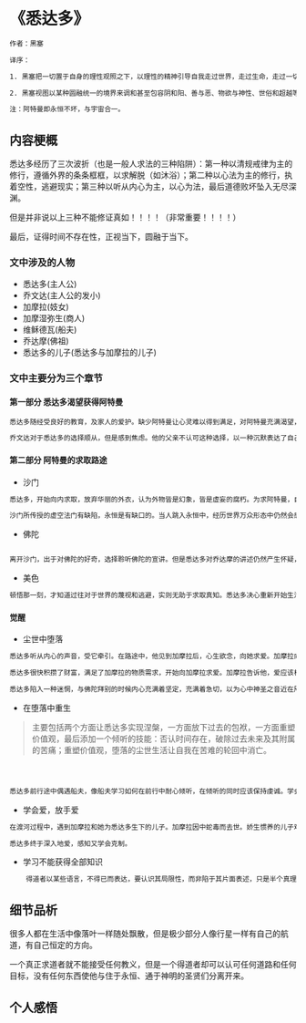 # 《悉达多》
```txt
作者：黑塞

译序：

1. 黑塞把一切置于自身的理性观照之下，以理性的精神引导自我走过世界，走过生命，走过一切心与物的形相，从而达到物我一如的解脱境界。

2. 黑塞视图以某种圆融统一的境界来调和甚至包容阴和阳、善与恶、物欲与神性、世俗和超越等两难命题。

注：阿特曼即永恒不坏，与宇宙合一。
```

## 内容梗概

悉达多经历了三次波折（也是一般人求法的三种陷阱）：第一种以清规戒律为主的修行，遵循外界的条条框框，以求解脱（如沐浴）；第二种以心法为主的修行，执着空性，逃避现实；第三种以听从内心为主，以心为法，最后道德败坏坠入无尽深渊。

但是并非说以上三种不能修证真如！！！！（非常重要！！！！）

最后，证得时间不存在性，正视当下，圆融于当下。
### 文中涉及的人物

+ 悉达多(主人公)
+ 乔文达(主人公的发小)
+ 加摩拉(妓女)
+ 加摩湿弥生(商人)
+ 维稣德瓦(船夫)
+ 乔达摩(佛祖)
+ 悉达多的儿子(悉达多与加摩拉的儿子)
  
### 文中主要分为三个章节

#### 第一部分 悉达多渴望获得阿特曼

```txt
悉达多随经受良好的教育，及家人的爱护。缺少阿特曼让心灵难以得到满足，对阿特曼充满渴望，从此也开启了一生寻求阿特曼的路途。生活中一直在重复诵经、讲学、沐浴求取阿特曼，但是悉达多对于传统方式产生质疑。阿特曼不是应该存在于内心？为什么要通过外在的沐浴忏悔？为什么要向诸神献祭？这样的方式真的可以求得内心的安宁吗？阿特曼应该是从内求取，存于自身。目睹三个沙门的苦行后，悉达多产生了做沙门的念头。悉达多开始向内求取。

乔文达对于悉达多的选择顺从，但是感到焦虑。他的父亲不认可这种选择，以一种沉默表达了自己极力阻止的态度(此处伏笔)。
```



#### 第二部分 阿特曼的求取路途

+ 沙门

```txt
悉达多，开始向内求取，放弃华丽的外衣，认为外物皆是幻象，皆是虚妄的腐朽。为求阿特曼，自己决心抛却渴望、欲望、梦想、快乐和忧伤，将自我化为空无。当自我消无，空寂的心灵的安宁，这时终极之物就会慢慢觉醒。但是这种对空无的追求实则是对外物的蔑视，对周遭世界的逃避，于内心的空无和虚幻。因为他本身存在巨大的逻辑漏洞。

沙门所传授的虚空法门有缺陷，永恒是有缺口的。当人跳入永恒中，经历世界万众形态中仍然会感受到躁动的渴望，而且渴望此起彼伏。人终究因为欲望，而重归于本身中，无法逃避自我。此种法门是有破绽的。他开始明白所做的一切不过是陷入轮回，并没有半点接近知识。悉达多认为所谓虚空终不过是自我的逃离，自我的欺骗。这种逃离，在酒馆中，很容易就通过一碗米酒获得。求知的渴望，学习之路，让他们原来自身远离万物，聚焦一部分物体的同时，失去了另一部分。也不可能通过学习获得任何东西，阿特曼存在于世界万物，无处不在。产生向外寻的道路。

```

+ 佛陀

```txt

离开沙门，出于对佛陀的好奇，选择聆听佛陀的宣讲。但是悉达多对乔达摩的讲述仍然产生怀疑，阐述的教义内容完美清晰而且能够得以验证，但是其中涉及的救赎之道（受众是求解脱之人）打破了自身的体系，其次对于个人体验方面的空缺。悉达多对此深深怀疑，开始求取真实的体验，开始真实对待自我。

```

+ 美色

```txt
顿悟那一刻，才知道过往对于世界的蔑视和逃避，实则无助于求取真知。悉达多决心重新开始生活，以一种全新的姿态认识世界。既然是认知世界，重返父母身边，恢复沙门生活，他们都生活方式都已经被验证过，都已经被证伪。再次陷入一种轮回，是一种莫大的讽刺，一切对于他而言都已经结束了，他选择放弃一切身份。

```
#### 觉醒

+ 尘世中堕落

```txt
悉达多听从内心的声音，受它牵引。在路途中，他见到加摩拉后，心生欲念，向她求爱。加摩拉向他提出物质的需求，并向加摩湿弥生引荐悉达多，为悉达多谋求一份差事以争取金钱。悉达多通过才智获取财富，但是并未和加摩湿弥生一样以利益为唯一目的，而是顺从内心与周围人结交，倾听。不为加摩湿弥生所控制。

悉达多很快积攒了财富，满足了加摩拉的物质需求，开始向加摩拉求爱。加摩拉告诉他，爱应该相互爱慕，彼此倾倒。在富裕的生活中，在加摩拉的爱中，这种对世界的感知并没有自己的深入参与，自我仍然在远处漂泊，无法真正以本性投入生活。

悉达多陷入一种迷惘，与佛陀拜别的时候内心充满着坚定，充满着急切，以为心中神圣之音近在咫尺。而今整个人已经在世俗社会中变得沉重又迟钝，不论是思维、辨识还是自持能力。但是随之增长的是对生活的触觉，比如：如何处理生意，如何消遣娱乐，如何享受。随着财富的增加，富人病逐渐侵染。生活已经不再是他的游戏，而是他的枷锁。生活中的重复，让他感到乏味，逐渐追求更大的刺激。不断地重复、强化攫住了他的品德，开始逐利催逼欠款、冷漠不再施舍他人。终于有一天他开始对这种生活感觉到倦怠。

```

+ 在堕落中重生

> 主要包括两个方面让悉达多实现涅槃，一方面放下过去的包袱，一方面重塑价值观，最后添加一个倾听的技能：否认时间存在，破除过去未来及其附属的苦痛；重塑价值观，堕落的尘世生活让自我在苦难的轮回中消亡。

```txt



悉达多前行途中偶遇船夫，像船夫学习如何在前行中耐心倾听，在倾听的同时应该保持虔诚。学会以一颗宁静的心灵、一种期盼而又宽容的心境去倾听、抛弃一切欲望和激情、抛弃一切评判与见解。而后以河水为隐喻，表明时间并不存在这一理念。（少年，中年，现在，老年都存在，但是我只存在于现在，）因而由此产生的折磨和恐惧也因时间的消散而消散。

```

+ 学会爱，放手爱

```txt
在渡河过程中，遇到加摩拉和她为悉达多生下的儿子。加摩拉因中蛇毒而去世。娇生惯养的儿子难以接受穷困的环境和悉达多的引导。悉达多体内作为父亲本能的驱使，让他产生难以克制的爱，热诚，害怕失去的恐惧，这种情绪完全淹没了他的理智。悉达多的行为对儿子产生了过多的约束和期待，然而这完全重复了悉达多父亲的行为。悉达多终于明白合适表达自己的爱，放弃对他人过分的期待和约束。

悉达多终于深入地爱，感知又学会克制。
```

+ 学习不能获得全部知识

```txt
    得道者以某些语言，不得已而表达，要认识其局限性，而非陷于其片面表述，只是半个真理，都缺乏完备、圆融与统一。所以才有轮回与涅槃，虚空与真如，痛苦与救赎。讲授教义的导师不得已而为之，别无选择。实则万物皆是至善。
```

## 细节品析


很多人都在生活中像落叶一样随处飘散，但是极少部分人像行星一样有自己的航道，有自己恒定的方向。

一个真正求道者就不能接受任何教义，但是一个得道者却可以认可任何道路和任何目标，没有任何东西使他与住于永恒、通于神明的圣贤们分离开来。

## 个人感悟
